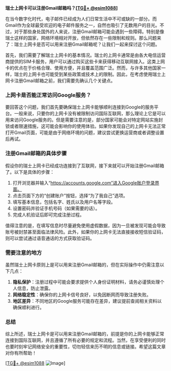 **瑞士上网卡可以注册Gmail邮箱吗？[[TG💪+ @esim1088](https://t.me/s/esim1088)]**

在当今数字化时代，电子邮件已经成为人们日常生活中不可或缺的一部分。而Gmail作为全球最受欢迎的电子邮件服务之一，自然也吸引了无数用户的目光。不过，对于那些身处国外的人来说，注册Gmail邮箱可能会遇到一些障碍。特别是像瑞士这样的国家，网络环境相对开放，但依然存在一些限制和规则。那么问题来了：瑞士上网卡是否可以用来注册Gmail邮箱呢？让我们一起来探讨这个问题。

首先，我们需要了解瑞士上网卡的基本情况。瑞士的上网卡通常是由各大电信运营商提供的SIM卡服务，用户可以通过购买这些卡来获得移动互联网接入。这类上网卡的优点在于价格合理、使用方便，并且覆盖范围广泛。然而，与许多其他国家一样，瑞士的上网卡也可能受到某些政策或技术上的限制。因此，在考虑使用瑞士上网卡注册Gmail邮箱之前，我们需要先确认几个关键点。

### 上网卡是否能正常访问Google服务？

要回答这个问题，我们首先要确保瑞士上网卡能够顺利连接到Google的服务平台。一般来说，只要你的上网卡没有被限制访问国际互联网，那么理论上它是可以用来访问Google服务的。但是需要注意的是，部分国家可能会对特定网站实施封锁或者限速措施，这可能会影响你的使用体验。如果你发现自己的上网卡无法正常打开Gmail页面，可能是由于网络环境的问题，建议尝试更换运营商或者调整设置后再试。

### 注册Gmail邮箱的具体步骤

假设你的瑞士上网卡已经成功连接到了互联网，接下来就可以开始注册Gmail邮箱了。以下是具体的步骤：

1. 打开浏览器并输入“https://accounts.google.com”进入Google账户登录界面。
2. 点击页面下方的“创建账户”按钮，选择“为了我自己”选项。
3. 填写基本信息，包括名字、姓氏以及用户名等字段。
4. 设置密码并验证手机号码（如果需要的话）。
5. 完成人机验证后即可完成注册过程。

值得注意的是，在填写信息时尽量避免使用虚假数据，因为一旦被发现可能会导致账号被封禁甚至面临法律风险。此外，如果你的上网卡无法直接接收短信验证码，则可以尝试通过语音通话的方式获取验证码。

### 需要注意的地方

虽然瑞士上网卡原则上是可以用来注册Gmail邮箱的，但在实际操作中仍需注意以下几点：

1. **隐私保护**：注册过程中可能会要求提供个人身份证明材料，请务必谨慎处理个人信息，防止泄露。
2. **网络稳定性**：确保你的上网卡信号良好，以免因断网而导致注册失败。
3. **地区差异**：不同地区的Google服务可能存在差异，建议提前查阅相关资料以确保顺利进行。

### 总结

综上所述，瑞士上网卡是可以用来注册Gmail邮箱的，前提是你的上网卡能够正常连接到国际互联网，并且遵循了所有必要的规定和流程。当然，在享受便利的同时也要时刻牢记网络安全的重要性，切勿轻信来历不明的信息或链接。希望这篇文章对你有所帮助！

[[TG💪+ @esim1088](https://t.me/s/esim1088) ![Image](https://i.postimg.cc/4NQfJmqS/Snipaste-2025-05-13-00-14-12.png)]